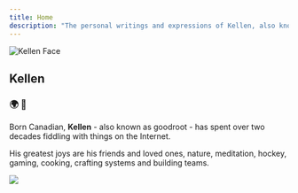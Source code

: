 ```yaml
---
title: Home
description: "The personal writings and expressions of Kellen, also known as goodroot. It is a loving and silly place. "
---
```

<img
  id="kellen-face"
  src="/images/kellen-smiley.jpg"
  alt="Kellen Face">

## Kellen

### :earth_africa: :purple_heart:

Born Canadian, **Kellen** - also known as goodroot - has spent over two decades fiddling with things on the Internet.

His greatest joys are his friends and loved ones, nature, meditation, hockey, gaming, cooking, crafting systems and building teams.

<img src="/images/partywizard.gif">